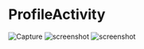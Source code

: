 # ProfileActivity
![Capture](https://github.com/user-attachments/assets/6406616a-f8f4-40e8-943c-ac7cb7086a7d)
![screenshot](https://github.com/user-attachments/assets/7ee8c6a6-2f3a-4f91-b7fa-2bf2ce8d3857)
![screenshot](https://github.com/user-attachments/assets/24251c85-02d2-41ac-b43c-b948ed84103a)
